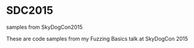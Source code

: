# SDC2015
samples from SkyDogCon2015

These are code samples from my Fuzzing Basics talk at SkyDogCon 2015
